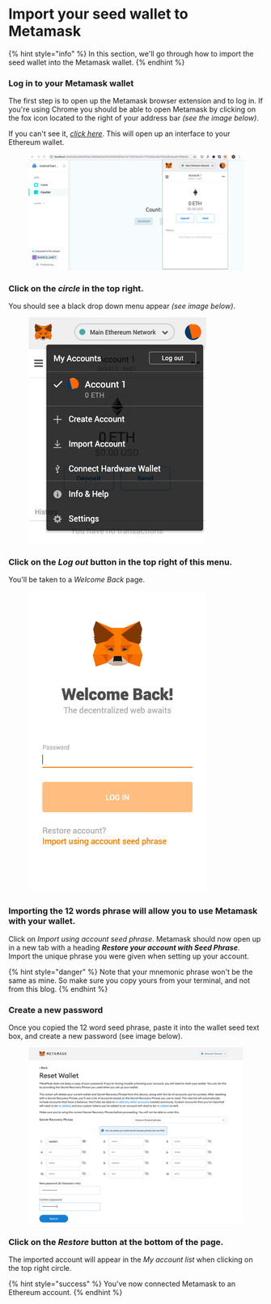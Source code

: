 # Import your seed wallet to Metamask

{% hint style="info" %}
In this section, we'll go through how to import the seed wallet into the Metamask wallet.
{% endhint %}

### Log in to your Metamask wallet

The first step is to open up the Metamask browser extension and to log in. If you're using Chrome you should be able to open Metamask by clicking on the fox icon located to the right of your address bar _(see the image below)_.

If you can't see it, [_click here_](https://chrome.google.com/webstore/search/metamask). This will open up an interface to your Ethereum wallet.

<figure><img src="../../.gitbook/assets/m-3.png" alt=""><figcaption></figcaption></figure>

### Click on the _**circle**_ in the top right.

You should see a black drop down menu appear _(see image below)_.

<figure><img src="../../.gitbook/assets/m-4.png" alt=""><figcaption></figcaption></figure>

### Click on the _Log out_ button in the top right of this menu.

You'll be taken to a _Welcome Back_ page.

<figure><img src="../../.gitbook/assets/m-5 (1).png" alt=""><figcaption></figcaption></figure>

### Importing the 12 words phrase will allow you to use Metamask with your wallet.

Click on _Import using account seed phrase_. Metamask should now open up in a new tab with a heading _**Restore your account with Seed Phrase**_. Import the unique phrase you were given when setting up your account.

{% hint style="danger" %}
Note that your mnemonic phrase won't be the same as mine. So make sure you copy yours from your terminal, and not from this blog.
{% endhint %}

### Create a new password

Once you copied the 12 word seed phrase, paste it into the wallet seed text box, and create a new password (see image below).

<figure><img src="../../.gitbook/assets/seed pw.png" alt=""><figcaption></figcaption></figure>

### Click on the _Restore_ button at the bottom of the page.

The imported account will appear in the _My account list_ when clicking on the top right circle.

{% hint style="success" %}
You've now connected Metamask to an Ethereum account.
{% endhint %}
